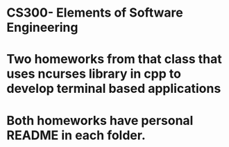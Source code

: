 # CS300- Elements of Software Engineering

# Two homeworks from that class that uses ncurses library in cpp to develop terminal based applications
# Both homeworks have personal README in each folder.
